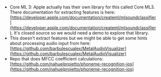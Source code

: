 - Core ML 3: Apple actually has their own library for this called Core ML3. There documentation for extracting features is here: [https://developer.apple.com/documentation/createml/mlsoundclassifier](https://developer.apple.com/documentation/createml/mlsoundclassifier). It's closed source so we would need a demo to explore that library.
- This doesn't extract features but we might be able to get some hints about processing audio input from here: [https://github.com/barbulescualex/MetalAudioVisualizer](https://github.com/barbulescualex/MetalAudioVisualizer)
- Repo that does MFCC coefficient calculations: [https://github.com/nahuelproietto/phoneme-recognition-ios](https://github.com/nahuelproietto/phoneme-recognition-ios)
